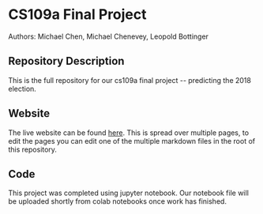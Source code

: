 # CS109a Final Project

Authors: Michael Chen, Michael Chenevey, Leopold Bottinger
 
## Repository Description

This is the full repository for our cs109a final project -- predicting the 2018 election.
 
## Website

The live website can be found [here](https://thyme4soup.github.io/cs109a-final-project/). This is spread over multiple pages, to edit the pages you can edit one of the multiple markdown files in the root of this repository.

## Code

This project was completed using jupyter notebook. Our notebook file will be uploaded shortly from colab notebooks once work has finished.
